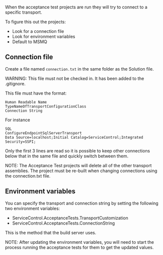 When the acceptance test projects are run they will try to connect to a specific transport.

To figure this out the projects:
- Look for a connection file
- Look for environment variables
- Default to MSMQ

## Connection file

Create a file named `connection.txt` in the same folder as the Solution file. 

WARNING: This file must not be checked in. It has been added to the .gitignore.

This file must have the format:

```
Human Readable Name
TypeNameOfTransportConfigurationClass
Connection String
```

For instance

```
SQL
ConfigureEndpointSqlServerTransport
Data Source=localhost;Initial Catalog=ServiceControl;Integrated Security=SSPI;
```

Only the first 3 lines are read so it is possible to keep other connections below that in the same file and quickly switch between them.

NOTE: The Acceptance Test projects will delete all of the other transport assemblies. The project must be re-built when changing connections using the connection.txt file.

## Environment variables

You can specify the transport and connection string by setting the following two environment variables:

- ServiceControl.AcceptanceTests.TransportCustomization
- ServiceControl.AcceptanceTests.ConnectionString

This is the method that the build server uses.

NOTE: After updating the environment variables, you will need to start the process running the acceptance tests for them to get the updated values.